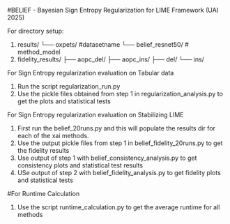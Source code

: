 #BELIEF - Bayesian Sign Entropy Regularization for LIME Framework (UAI 2025)

For directory setup:
1) results/
     └── oxpets/ #datasetname
            └── belief_resnet50/ # method_model
2) fidelity_results/
      ├── aopc_del/
      ├── aopc_ins/
      ├── del/
      └── ins/


For Sign Entropy regularization evaluation on Tabular data
1) Run the script regularization_run.py
2) Use the pickle files obtained from step 1 in regularization_analysis.py to get the plots and statistical tests

For Sign Entropy regularization evaluation on Stabilizing LIME
1) First run the belief_20runs.py and this will populate the results dir for each of the xai methods.
2) Use the output pickle files from step 1 in belief_fidelity_20runs.py to get the fidelity results
3) Use output of step 1 with belief_consistency_analysis.py to get consistency plots and statistical test results
4) USe output of step 2 with belief_fidelity_analysis.py to get fidelity plots and statistical tests

#For Runtime Calculation
1) Use the script runtime_calculation.py to get the average runtime for all methods

